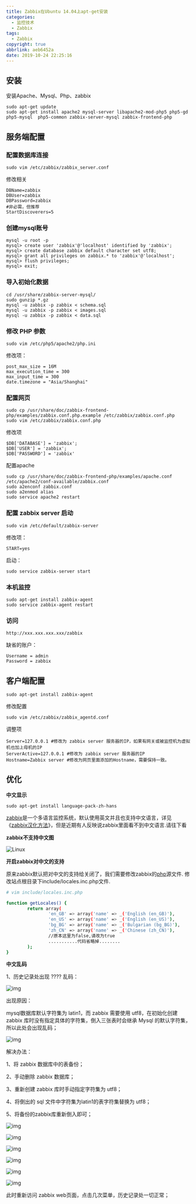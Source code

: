```yaml
---
title: Zabbix在Ubuntu 14.04上apt-get安装
categories:
  - 监控技术
  - Zabbix
tags:
  - Zabbix
copyright: true
abbrlink: aeb6452a
date: 2019-10-24 22:25:16
---
```


## 安装

安装Apache、Mysql、Php、zabbix

```
sudo apt-get update 
sudo apt-get install apache2 mysql-server libapache2-mod-php5 php5-gd php5-mysql  php5-common zabbix-server-mysql zabbix-frontend-php
```

<!--more-->

## 服务端配置

### 配置数据库连接

```
sudo vim /etc/zabbix/zabbix_server.conf
```

修改相关

```
DBName=zabbix
DBUser=zabbix
DBPassword=zabbix
#非必需，但推荐
StartDiscoverers=5
```

### 创建mysql账号

```
mysql -u root -p
mysql> create user 'zabbix'@'localhost' identified by 'zabbix';
mysql> create database zabbix default character set utf8;
mysql> grant all privileges on zabbix.* to 'zabbix'@'localhost';
mysql> flush privileges;
mysql> exit;
```

### 导入初始化数据

```
cd /usr/share/zabbix-server-mysql/
sudo gunzip *.gz
mysql -u zabbix -p zabbix < schema.sql
mysql -u zabbix -p zabbix < images.sql
mysql -u zabbix -p zabbix < data.sql
```

### 修改 PHP 参数

```
sudo vim /etc/php5/apache2/php.ini
```

修改项：

```
post_max_size = 16M
max_execution_time = 300
max_input_time = 300
date.timezone = "Asia/Shanghai"
```



###  配置网页

```
sudo cp /usr/share/doc/zabbix-frontend-php/examples/zabbix.conf.php.example /etc/zabbix/zabbix.conf.php
sudo vim /etc/zabbix/zabbix.conf.php
```

修改项

```
$DB['DATABASE'] = 'zabbix';
$DB['USER'] = 'zabbix';
$DB['PASSWORD'] = 'zabbix'
```

配置apache

```
sudo cp /usr/share/doc/zabbix-frontend-php/examples/apache.conf /etc/apache2/conf-available/zabbix.conf
sudo a2enconf zabbix.conf
sudo a2enmod alias
sudo service apache2 restart
```

### 配置 zabbix server 启动

```
sudo vim /etc/default/zabbix-server
```

修改项：

```
START=yes
```

启动：

```
sudo service zabbix-server start
```

### 本机监控

```
sudo apt-get install zabbix-agent
sudo service zabbix-agent restart
```

### 访问

```
http://xxx.xxx.xxx.xxx/zabbix
```

缺省的账户：

```
Username = admin
Password = zabbix
```

## 客户端配置

```
sudo apt-get install zabbix-agent
```

修改配置

```
sudo vim /etc/zabbix/zabbix_agentd.conf
```

调整项

```
Server=127.0.0.1 #修改为 zabbix server 服务器的IP，如果有网关或被监控机为虚拟机也加上母机的IP
ServerActive=127.0.0.1 #修改为 zabbix server 服务器的IP
Hostname=Zabbix server #修改为网页里面添加的Hostname，需要保持一致。
```

## 优化

**中文显示**

```
sudo apt-get install language-pack-zh-hans
```

[zabbix](http://www.ttlsa.com/monitor/zabbix/)是一个多语言监控系统，默认使用英文并且也支持中文语言，详见《[zabbix汉化方法](http://www.ttlsa.com/zabbix/zabbix-convert-into-chinese-8-ttlsa/)》，但是近期有人反映说zabbix里面看不到中文语言.请往下看

**zabbix不支持中文图**

![Linux](1.png)

**开启zabbix对中文的支持**

原来zabbix默认把对中文的支持给关闭了，我们需要修改zabbix的[php](http://www.ttlsa.com/php/)源文件. 修改站点根目录下include/locales.inc.php文件.

```bash
# vim include/locales.inc.php

function getLocales() {
        return array(
                'en_GB' => array('name' => _('English (en_GB)'),        'display' => true),
                'en_US' => array('name' => _('English (en_US)'),        'display' => true),
                'bg_BG' => array('name' => _('Bulgarian (bg_BG)'),      'display' => true),
                'zh_CN' => array('name' => _('Chinese (zh_CN)'),        'display' => true),
                //原本这里为false,请改为true
                ...........代码省略掉........
        );
}
```

**中文乱码**

1、历史记录处出现 ???? 乱码：

![img](2.png)

出现原因：

mysql数据库默认字符集为 latin1，而 zabbix 需要使用 utf8，在初始化创建 zabbix 库时没有指定具体的字符集，倒入三张表时会继承 Mysql 的默认字符集，所以此处会出现乱码；

![img](3.png)

解决办法：

1、将 zabbix 数据库中的表备份；

2、手动删除 zabbix 数据库；

3、重新创建 zabbix 库时手动指定字符集为 utf8；

4、将倒出的 sql 文件中字符集为latin1的表字符集替换为 utf8；

5、将备份的zabbix库重新倒入即可；

![img](4.png)

![img](5.png)

![img](6.png)

![img](7.png)

![img](8.png)

![img](9.png)

此时重新访问 zabbix web页面，点击几次菜单，历史记录处一切正常；
